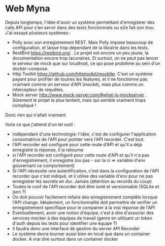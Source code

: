 # Web Myna

Depuis longtemps, l'idée d'avoir un système permettant d'enregistrer des calls API pour s'en servir dans des tests fonctionnels ou e2e fait son trou. J'ai essayé plusieurs systèmes :

* Polly avec son enregistrement REST. Mais Polly impose beaucoup de configuration, et laisse trop dépendant de la librairie dans les tests.
* RestBird https://restbird.org/ . Le projet est encore un peu jeune, la documentation encore trop lacunaires. Et surtout, on ne peut pas lancer le serveur de mock que sur localhost, ce qui pose problème au sein d'un docker-compose.
* Http Toolkit https://github.com/httptoolkit/mockttp. C'est un système payant pour profiter de toutres les features, et il ne fonctionne pas vraimant comme un serveur d'API (mocké), mais plus comme un intercepteur de requêtes.
* Mock server http://www.mock-server.com/#what-is-mockserver . Sûrement le projet le plus tentant, mais qui semble vraiment trops compliqué !

Donc rien qui n'allait vraimant.

Voila ce que j'attend d'un tel outil :

* indépendant d'une technologie: l'idée, c'est de configurer l'application consomatrice de l'API pour pointer vers l'API recorder. C'est tout.
* l'API recorder est configuré pour cette route d'API et qu'il a déjà enregistré la réponse, il la retourne
* si l'API recorder est configuré pour cette route d'API et qu'il n'a pas d'enregistrement, il enregistre (ou pas - sur la ci => variable d'env gouvernant ce comportement)
* Si l'API nécessite une autentification, c'est dans la configuration de l'API recorder que c'est indiqué, et il utilise des variable d'env pour ne pas enregistrer les secrets en dur. Jamais (attention au records du coup)
* Toutes le conf de l'API recorder doit être isolé et versionnable (SQLite et json ?)
* On doit pouvoir facilement refaire des enregistrement complêts lorsque l'API change. Idéalement, un fonctionnalité doit permettre de verifier un enregistrement specifique pour le comparrer à la vrai réponse de l'API
* Eventuellement, avoir une notion d'équipe, c'est à dire d'associer des services mocker à des équipes de travail (genre en utilisant un token d'auth depuis les tests pour identifier une équipe ?)
* Il faudra donc une interface de gestion du server API Recorder
* Le système devra tourner aussi bien en local que dans un container docker. A vrai dire surtout dans un container docker

